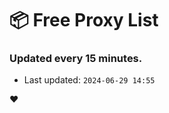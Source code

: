 # :package: Free Proxy List
### Updated every 15 minutes.

- Last updated: `2024-06-29 14:55`

:heart:
